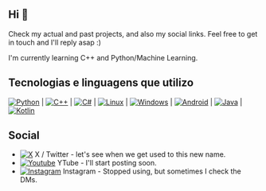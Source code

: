 ## Hi 👋
Check my actual and past projects, and also my social links.
Feel free to get in touch and I'll reply asap :)

I'm currently learning C++ and Python/Machine Learning.

## Tecnologias e linguagens que utilizo
[![Python](https://img.shields.io/badge/-PYTHON-ffffff?style=flat-square&logo=python&logoColor=white&labelColor=3776AB&color=FFEE97)](https://github.com/paulomelgaco)  |  [![C++](https://img.shields.io/badge/-C%2B%2B-ffffff?style=flat-square&logo=cplusplus&logoColor=white&labelColor=00599C&color=20B5DA)](https://github.com/paulomelgaco) |  [![C#](https://img.shields.io/badge/-C%23-ffffff?style=flat-square&logo=csharp&logoColor=white&labelColor=512BD4&color=219092)](https://github.com/paulomelgaco)  |  [![Linux](https://img.shields.io/badge/-LINUX-ffffff?style=flat-square&logo=linux&logoColor=black&labelColor=FCC624&color=595959)](https://github.com/paulomelgaco)  |  [![Windows](https://img.shields.io/badge/-Windows-ffffff?style=flat-square&logo=windows&logoColor=white&labelColor=0078D4&color=070754)](https://github.com/paulomelgaco)  |  [![Android](https://img.shields.io/badge/-ANDROID-ffffff?style=flat-square&logo=android&logoColor=3DDC84&labelColor=f9f9f9&color=black)](https://github.com/paulomelgaco)  |  [![Java](https://img.shields.io/badge/-JAVA-B70126?style=flat-square&logo=gitea&logoColor=white&labelColor=B70126&color=437291)](https://github.com/paulomelgaco)  |  [![Kotlin](https://img.shields.io/badge/-KOTLIN-ffffff?style=flat-square&logo=kotlin&logoColor=white&labelColor=7F52FF&color=76C361)](https://github.com/paulomelgaco)

## Social
* [![X](https://img.shields.io/badge/--black?style=flat-square&logo=x&logoColor=white&labelColor=black&color=090909)](https://twitter.com/_paulomelgaco) X / Twitter - let's see when we get used to this new name.
* [![Youtube](https://img.shields.io/badge/--black?style=flat-square&logo=youtube&logoColor=white&labelColor=FF0000&color=FF0000)](https://www.youtube.com/@PauloMelgaco) YTube - I'll start posting soon.
* [![Instagram](https://img.shields.io/badge/--black?style=flat-square&logo=instagram&logoColor=white&labelColor=%23E4405F&color=%23E4405F)](https://www.instagram.com/paulomelgacco) Instagram - Stopped using, but sometimes I check the DMs.
<!--
**paulomelgaco/paulomelgaco** is a ✨ _special_ ✨ repository because its `README.md` (this file) appears on your GitHub profile.

Here are some ideas to get you started:

- 🔭 I’m currently working on ...
- 🌱 I’m currently learning ...
- 👯 I’m looking to collaborate on ...
- 🤔 I’m looking for help with ...
- 💬 Ask me about ...
- 📫 How to reach me: ...
- 😄 Pronouns: ...
- ⚡ Fun fact: ...
-->
